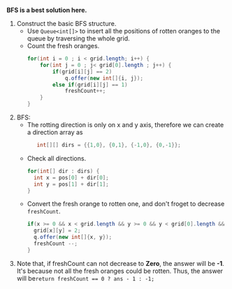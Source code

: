 **BFS is a best solution here.**
  1. Construct the basic BFS structure.
     - Use `Queue<int[]>` to insert all the positions of rotten oranges to the queue by traversing the whole grid.
     - Count the fresh oranges. 
        ```java
        for(int i = 0 ; i < grid.length; i++) {
            for(int j = 0 ; j< grid[0].length ; j++) {
                if(grid[i][j] == 2) 
                    q.offer(new int[]{i, j});
                else if(grid[i][j] == 1)
                    freshCount++;
            }
        }
        ```
 2. BFS:
    - The rotting direction is only on x and y axis, therefore we can create a direction array as 
      ```java
         int[][] dirs = {{1,0}, {0,1}, {-1,0}, {0,-1}};
      ```
    - Check all directions.
      ```java
      for(int[] dir : dirs) {
        int x = pos[0] + dir[0];
        int y = pos[1] + dir[1];
      }
      ```
    - Convert the fresh orange to rotten one, and don't froget to decrease `freshCount`.
      ```java
      if(x >= 0 && x < grid.length && y >= 0 && y < grid[0].length && grid[x][y] == 1){
        grid[x][y] = 2;
        q.offer(new int[]{x, y});
        freshCount --;
      }
      ```
 3. Note that, if freshCount can not decrease to __Zero__, the answer will be **-1**. 
    It's because not all the fresh oranges could be rotten. Thus, the answer will be`return freshCount == 0 ? ans - 1 : -1;`
